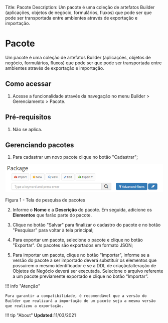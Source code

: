 Title: Pacote
Description: Um pacote é uma coleção de artefatos Builder (aplicações, objetos de negócio, formulários, fluxos) que pode ser que pode ser transportada entre ambientes através de exportação e importação.


# Pacote  

Um pacote é uma coleção de artefatos Builder (aplicações, objetos de negócio, formulários, fluxos) que pode ser que pode ser transportada entre ambientes através de exportação e importação.

## Como acessar 

1.	Acesse a funcionalidade através da navegação no menu Builder > Gerenciamento > Pacote.   

## Pré-requisitos 

1. Não se aplica.    

## Gerenciando pacotes

1.	Para cadastrar um novo pacote clique no botão "Cadastrar";

![Screenshot](images/Package-Search.png)

Figura 1 - Tela de pesquisa de pacotes    

2.	Informe o **Nome** e a **Descrição** do pacote. Em seguida, adicione os **Elementos** que farão parte do pacote.

3.	Clique no botão "Salvar" para finalizar o cadastro do pacote e no botão "Pesquisar" para voltar à tela principal;

4.	Para exportar um pacote, selecione o pacote e clique no botão "Exportar". Os pacotes são exportados em formato JSON;

5.	Para importar um pacote, clique no botão "Importar", informe se a versão do pacote a ser importado deverá substituir os elementos que possuírem o mesmo identificador e se a DDL de criação/alteração de Objetos de Negócio deverá ser executada.  Selecione o arquivo referente a um pacote previamente exportado e clique no botão “Importar”.

!!! info "Atenção"
    
    Para garantir a compatibilidade, é recomendável que a versão do Builder que realizará a importação de um pacote seja a mesma versão que realizou a exportação.

!!! tip "About"
    <b>Updated:</b>11/03/2021

